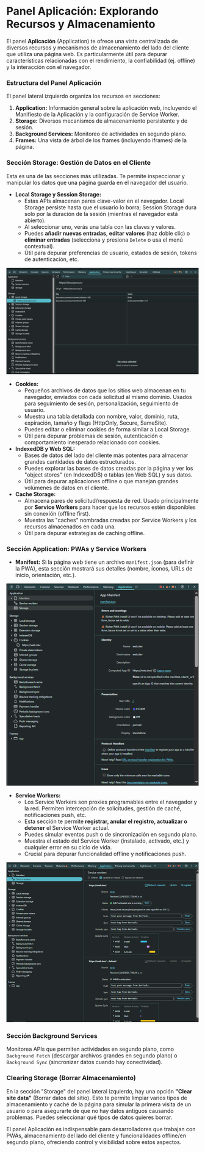 # Panel Aplicación: Explorando Recursos y Almacenamiento

El panel **Aplicación** (Application) te ofrece una vista centralizada de diversos recursos y mecanismos de almacenamiento del lado del cliente que utiliza una página web. Es particularmente útil para depurar características relacionadas con el rendimiento, la confiabilidad (ej. offline) y la interacción con el navegador.

### Estructura del Panel Aplicación

El panel lateral izquierdo organiza los recursos en secciones:

1.  **Application:** Información general sobre la aplicación web, incluyendo el Manifiesto de la Aplicación y la configuración de Service Worker.
2.  **Storage:** Diversos mecanismos de almacenamiento persistente y de sesión.
3.  **Background Services:** Monitoreo de actividades en segundo plano.
4.  **Frames:** Una vista de árbol de los frames (incluyendo iframes) de la página.

### Sección Storage: Gestión de Datos en el Cliente

Esta es una de las secciones más utilizadas. Te permite inspeccionar y manipular los datos que una página guarda en el navegador del usuario.

* **Local Storage y Session Storage:**
    * Estas APIs almacenan pares clave-valor en el navegador. Local Storage persiste hasta que el usuario lo borra; Session Storage dura solo por la duración de la sesión (mientras el navegador está abierto).
    * Al seleccionar uno, verás una tabla con las claves y valores.
    * Puedes **añadir nuevas entradas**, **editar valores** (haz doble clic) o **eliminar entradas** (selecciona y presiona `Delete` o usa el menú contextual).
    * Útil para depurar preferencias de usuario, estados de sesión, tokens de autenticación, etc.

<div class="text--center">
  <img src="/img/inspector-aplicacion-local-storage.png" alt="Inspeccionando Local Storage" />
</div>

* **Cookies:**
    * Pequeños archivos de datos que los sitios web almacenan en tu navegador, enviados con cada solicitud al mismo dominio. Usados para seguimiento de sesión, personalización, seguimiento de usuario.
    * Muestra una tabla detallada con nombre, valor, dominio, ruta, expiración, tamaño y flags (HttpOnly, Secure, SameSite).
    * Puedes editar o eliminar cookies de forma similar a Local Storage.
    * Útil para depurar problemas de sesión, autenticación o comportamiento inesperado relacionado con cookies.
* **IndexedDB y Web SQL:**
    * Bases de datos del lado del cliente más potentes para almacenar grandes cantidades de datos estructurados.
    * Puedes explorar las bases de datos creadas por la página y ver los "object stores" (en IndexedDB) o tablas (en Web SQL) y sus datos.
    * Útil para depurar aplicaciones offline o que manejan grandes volúmenes de datos en el cliente.
* **Cache Storage:**
    * Almacena pares de solicitud/respuesta de red. Usado principalmente por **Service Workers** para hacer que los recursos estén disponibles sin conexión (offline first).
    * Muestra las "caches" nombradas creadas por Service Workers y los recursos almacenados en cada una.
    * Útil para depurar estrategias de caching offline.

### Sección Application: PWAs y Service Workers

* **Manifest:** Si la página web tiene un archivo `manifest.json` (para definir la PWA), esta sección mostrará sus detalles (nombre, íconos, URLs de inicio, orientación, etc.).

<div class="text--center">
  <img src="/img/inspector-aplicacion-manifest.png" alt="Visualizando el Manifiesto de la Aplicación" />
</div>

* **Service Workers:**
    * Los Service Workers son proxies programables entre el navegador y la red. Permiten intercepción de solicitudes, gestión de caché, notificaciones push, etc.
    * Esta sección te permite **registrar, anular el registro, actualizar o detener** el Service Worker actual.
    * Puedes simular eventos push o de sincronización en segundo plano.
    * Muestra el estado del Service Worker (instalado, activado, etc.) y cualquier error en su ciclo de vida.
    * Crucial para depurar funcionalidad offline y notificaciones push.

<div class="text--center">
  <img src="/img/inspector-aplicacion-service-workers.png" alt="Gestionando Service Workers" />
</div>

### Sección Background Services

Monitorea APIs que permiten actividades en segundo plano, como `Background Fetch` (descargar archivos grandes en segundo plano) o `Background Sync` (sincronizar datos cuando hay conectividad).

### Clearing Storage (Borrar Almacenamiento)

En la sección "Storage" del panel lateral izquierdo, hay una opción **"Clear site data"** (Borrar datos del sitio). Esto te permite limpiar varios tipos de almacenamiento y caché de la página para simular la primera visita de un usuario o para asegurarte de que no hay datos antiguos causando problemas. Puedes seleccionar qué tipos de datos quieres borrar.

El panel Aplicación es indispensable para desarrolladores que trabajan con PWAs, almacenamiento del lado del cliente y funcionalidades offline/en segundo plano, ofreciendo control y visibilidad sobre estos aspectos.